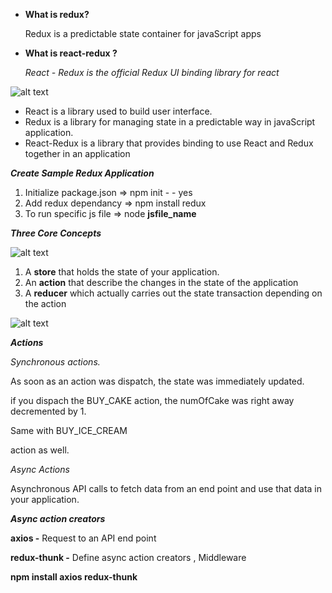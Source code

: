 - **What is redux?**

    Redux is a predictable state container for javaScript apps

- **What is react-redux ?**

    *React - Redux is the official Redux UI binding library for react*

![alt text](https://github.com/eshanwp/React-Redux/blob/master/img/1.png?raw=true)

- React is a library used to build user interface.
- Redux is a library for managing state in a predictable way in javaScript application.
- React-Redux is a library that provides binding to use React and Redux together in an application

***Create Sample Redux Application***

1. Initialize package.json ⇒ npm init - - yes
2. Add redux dependancy ⇒ npm install redux
3. To run specific js file ⇒ node **jsfile_name**

***Three Core Concepts***

![alt text](https://github.com/eshanwp/React-Redux/blob/master/img/2.png?raw=true)

1. A **store** that holds the state of your application.
2. An **action** that describe the changes in the state of the application
3. A **reducer** which actually carries out the state transaction depending on the action

![alt text](https://github.com/eshanwp/React-Redux/blob/master/img/3.png?raw=true)

***Actions***

*Synchronous actions.*

As soon as an action was dispatch, the state was immediately updated.

if you dispach the BUY_CAKE action, the numOfCake was right away decremented by 1.

Same with BUY_ICE_CREAM

action as well.

*Async Actions*

Asynchronous API calls to fetch data from an end point and use that data in your application.

***Async action creators***

**axios -** Request to an API end point

**redux-thunk -** Define async action creators , Middleware

**npm install axios redux-thunk**
